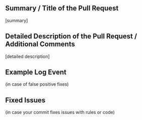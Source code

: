 ## Summary / Title of the Pull Request

[summary]

## Detailed Description of the Pull Request / Additional Comments

[detailed description]

## Example Log Event 

(in case of false positive fixes)

## Fixed Issues 

(in case your commit fixes issues with rules or code)
